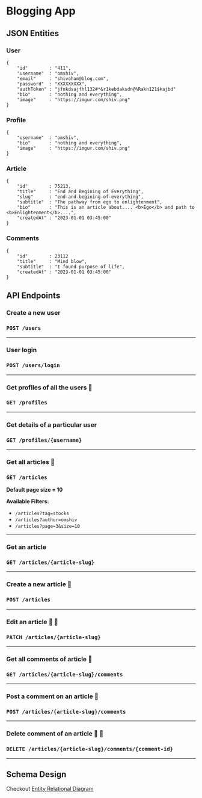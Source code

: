 # Blogging App


## JSON Entities

### User
```
{
	"id"		: "411",
	"username"	: "omshiv",
	"email"		: "shivoham@blog.com",
	"password"	: "XXXXXXXXX",
	"authToken"	: "jfnkdsajfhl132#*&r1kebdaksdn@%Rakn121$kajbd"
	"bio"		: "nothing and everything",
	"image"		: "https://imgur.com/shiv.png"
}
```
### Profile
```
{
	"username"	: "omshiv",
	"bio"		: "nothing and everything",
	"image"		: "https://imgur.com/shiv.png"
}
```

### Article
```
{
	"id"		: 75213,
	"title"		: "End and Begining of Everything",
	"slug"		: "end-and-begining-of-everything",
	"subtitle"	: "The pathway from ego to enlightenment",
	"bio"		: "This is an article about.... <b>Ego</b> and path to <b>Enlightenment</b>....",
	"createdAt"	: "2023-01-01 03:45:00"
}
```

### Comments
```
{
	"id"		: 23112
	"title"		: "Mind blow",
	"subtitle"	: "I found purpose of life",
	"createdAt"	: "2023-01-01 03:45:00"
}
```

## API Endpoints

### Create a new user
### `POST /users` 
---
### User login
### `POST /users/login` 
---
### Get profiles of all the users 📄
### `GET /profiles` 
---
### Get details of a particular user
### `GET /profiles/{username}` 
---
### Get all articles 📄
### `GET /articles`
**Default page size = 10**

**Available Filters:**
- `/articles?tag=stocks`
- `/articles?author=omshiv`
- `/articles?page=3&size=10`
---
### Get an article
### `GET /articles/{article-slug}`
---
### Create a new article 🔐
### `POST /articles`

---
### Edit an article 🔐 👤
### `PATCH /articles/{article-slug}`
---
### Get all comments of article 📄 
### `GET /articles/{article-slug}/comments`
---
### Post a comment on an article 🔐
### `POST /articles/{article-slug}/comments` 
---
### Delete comment of an article 🔐 👤
### `DELETE /articles/{article-slug}/comments/{comment-id}` 
---

## Schema Design
Checkout [Entity Relational Diagram](http://tinyurl.com/mrf28e7z)
